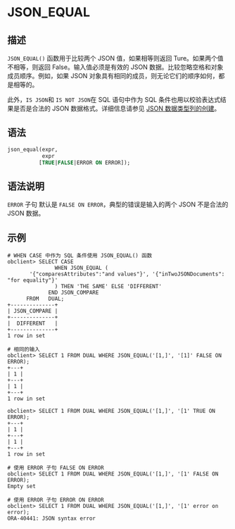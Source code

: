 # JSON_EQUAL

## 描述

`JSON_EQUAL()` 函数用于比较两个 JSON 值，如果相等则返回 Ture。如果两个值不相等，则返回 False。输入值必须是有效的 JSON 数据。比较忽略空格和对象成员顺序。例如，如果 JSON 对象具有相同的成员，则无论它们的顺序如何，都是相等的。

此外，`IS JSON`和 `IS NOT JSON`在 SQL 语句中作为 SQL 条件也用以校验表达式结果是否是合法的 JSON 数据格式。详细信息请参见 [JSON 数据类型列的创建](../../../../300.basic-elements-of-oracle-mode/100.built-in-data-types-of-oracle-mode/1000.json-formatted-data-type-oracle-mode/200.create-json-data-type-columns-of-oracle-mode.md)。

## 语法

```sql
json_equal(expr,
           expr
          [TRUE|FALSE|ERROR ON ERROR]);
```

## 语法说明

`ERROR` 子句 默认是 `FALSE ON ERROR`，典型的错误是输入的两个 JSON 不是合法的  JSON 数据。

## 示例

```shell
# WHEN CASE 中作为 SQL 条件使用 JSON_EQUAL() 函数
obclient> SELECT CASE
               WHEN JSON_EQUAL (
       '{"comparesAttributes":"and values"}', '{"inTwoJSONDocuments": "for equality"}'
               ) THEN 'THE SAME' ELSE 'DIFFERENT'
             END JSON_COMPARE
      FROM   DUAL;
+--------------+
| JSON_COMPARE |
+--------------+
|  DIFFERENT   |
+--------------+
1 row in set 

# 相同的输入
obclient> SELECT 1 FROM DUAL WHERE JSON_EQUAL('[1,]', '[1]' FALSE ON ERROR);
+---+
| 1 |
+---+
| 1 |
+---+
1 row in set 

obclient> SELECT 1 FROM DUAL WHERE JSON_EQUAL('[1,]', '[1' TRUE ON ERROR);
+---+
| 1 |
+---+
| 1 |
+---+
1 row in set 

# 使用 ERROR 子句 FALSE ON ERROR
obclient> SELECT 1 FROM DUAL WHERE JSON_EQUAL('[1,]', '[1' FALSE ON ERROR);
Empty set 

# 使用 ERROR 子句 ERROR ON ERROR
obclient> SELECT 1 FROM DUAL WHERE JSON_EQUAL('[1,]', '[1' error on error);
ORA-40441: JSON syntax error
```
